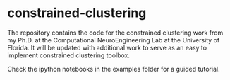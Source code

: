 
# constrained-clustering


The repository contains the code for the constrained clustering work from my Ph.D. at the Computational NeuroEngineering Lab at the University of Florida. It will be updated with additional work to serve as an easy to implement constrained clustering toolbox.

Check the ipython notebooks in the examples folder for a guided tutorial.
